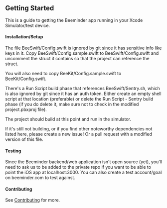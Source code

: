 ## Getting Started

This is a guide to getting the Beeminder app running in your Xcode Simulator/test device.

#### Installation/Setup

The file BeeSwift/Config.swift is ignored by git since it has sensitive info like keys in it. Copy BeeSwift/Config.sample.swift to BeeSwift/Config.swift and uncomment the struct it contains so that the project can reference the struct.

You will also need to copy BeeKit/Config.sample.swift to BeeKit/Config.swift.

There's a Run Script build phase that references BeeSwift/Sentry.sh, which is also ignored by git since it has an auth token. Either create an empty shell script at that location (preferable) or delete the Run Script - Sentry build phase (if you do delete it, make sure not to check in the modified project.pbxproj file).

The project should build at this point and run in the simulator.

If it's still not building, or if you find other noteworthy dependencies not listed here, please create a new issue! Or a pull request with a modified version of this file.

#### Testing

Since the Beeminder backend/web application isn't open source (yet), you'll need to ask us to be added to the private repo if you want to be able to point the iOS app at localhost:3000. You can also create a test account/goal on beeminder.com to test against.

#### Contributing

See [Contributing](CONTRIBUTING.md) for more. 
